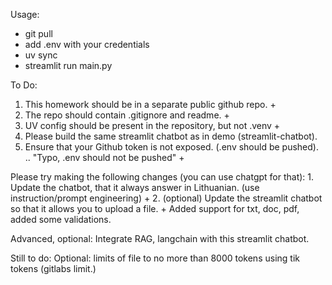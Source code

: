 Usage: 
 - git pull
 - add .env with your credentials
 - uv sync
 - streamlit run main.py



To Do:

1. This homework should be in a separate public github repo. +
2. The repo should contain .gitignore and readme. +
3. UV config should be present in the repository, but not .venv +
4. Please build the same streamlit chatbot as in demo (streamlit-chatbot).
5. Ensure that your Github token is not exposed. (.env should be pushed). .. "Typo, .env should not be pushed" +

Please try making the following changes (you can use chatgpt for that):
    1. Update the chatbot, that it always answer in Lithuanian. (use instruction/prompt engineering) +
    2. (optional) Update the streamlit chatbot so that it allows you to upload a file. + Added support for txt, doc, pdf, added some validations. 
    
    

Advanced, optional: Integrate RAG, langchain with this streamlit chatbot.

Still to do: Optional: limits of file to no more than 8000 tokens using tik tokens (gitlabs limit.)